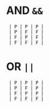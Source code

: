

# AND `&&`

```
 | P | P | P |
 | P | F | F |
 | F | P | F |
 | F | F | F |
```

# OR `||`

```
 | P | P | P |
 | P | F | P |
 | F | P | P |
 | F | F | F |
```
